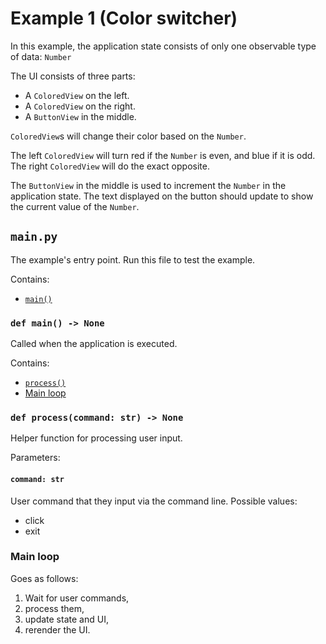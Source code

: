 # Example 1 (Color switcher)

In this example, the application state consists of only one observable type of data: `Number`

The UI consists of three parts:
* A `ColoredView` on the left.
* A `ColoredView` on the right.
* A `ButtonView` in the middle.

`ColoredView`s will change their color based on the `Number`.


The left `ColoredView` will turn red if the `Number` is even, and blue if it is odd.
The right `ColoredView` will do the exact opposite.

The `ButtonView` in the middle is used to increment the `Number` in the application state. The text displayed on the button should update to show the current value of the `Number`.

## `main.py`
The example's entry point. Run this file to test the example.

Contains:
* [`main()`](#def-main---none)

### `def main() -> None`
Called when the application is executed.

Contains:
* [`process()`](#def-processcommand-str---none)
* [Main loop](#main-loop)

### `def process(command: str) -> None`
Helper function for processing user input.

Parameters:

#### `command: str` 
User command that they input via the command line.
Possible values:
* click
* exit

### Main loop
Goes as follows:
1. Wait for user commands,
2. process them,
3. update state and UI,
4. rerender the UI.